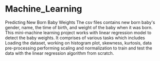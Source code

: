 # Machine_Learning
Predicting New Born Baby Weights
The csv files contains new born baby's gender, name, the time of birth, and weight of the baby when it was born. 
This mini-machine learning project works with linear regression model to detect the baby weights. It comprises of 
various tasks which includes Loading the dataset, working on histogram plot, skewness, kurtosis, data pre-processing
performing scaling and normalization to train and test the data with the linear regression algorithm from scratch.
